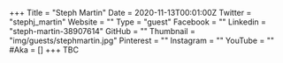 +++
Title = "Steph Martin"
Date = 2020-11-13T00:01:00Z
Twitter = "stephj_martin"
Website = ""
Type = "guest"
Facebook = ""
Linkedin = "steph-martin-38907614"
GitHub = ""
Thumbnail = "img/guests/stephmartin.jpg"
Pinterest = ""
Instagram = ""
YouTube = ""
#Aka = []
+++
TBC